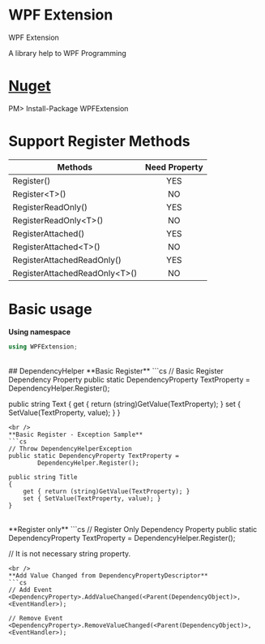 # WPF Extension
WPF Extension

A library help to WPF Programming

# [Nuget](https://www.nuget.org/packages/WPFExtension/)
PM> Install-Package WPFExtension

# Support Register Methods
| Methods                         | Need Property |
| ------------------------------- |:-------------:|
| Register()                      | YES           |
| Register\<T\>()                 | NO            |
| RegisterReadOnly()              | YES           |
| RegisterReadOnly\<T\>()         | NO            |
| RegisterAttached()              | YES           |
| RegisterAttached\<T\>()         | NO            |
| RegisterAttachedReadOnly()      | YES           |
| RegisterAttachedReadOnly\<T\>() | NO            |

# Basic usage

**Using namespace**
```cs
using WPFExtension;
```
<br />
## DependencyHelper
**Basic Register**
```cs
// Basic Register Dependency Property
public static DependencyProperty TextProperty =
        DependencyHelper.Register();
        
public string Text
{
    get { return (string)GetValue(TextProperty); }
    set { SetValue(TextProperty, value); }
}
```
<br />
**Basic Register - Exception Sample**
```cs
// Throw DependencyHelperException
public static DependencyProperty TextProperty =
        DependencyHelper.Register();
        
public string Title
{
    get { return (string)GetValue(TextProperty); }
    set { SetValue(TextProperty, value); }
}
```
<br />
**Register only**
```cs
// Register Only Dependency Property
public static DependencyProperty TextProperty =
        DependencyHelper.Register<string>();
        
// It is not necessary string property.
```
<br />
**Add Value Changed from DependencyPropertyDescriptor**
```cs
// Add Event
<DependencyProperty>.AddValueChanged(<Parent(DependencyObject)>, <EventHandler>);

// Remove Event
<DependencyProperty>.RemoveValueChanged(<Parent(DependencyObject)>, <EventHandler>);
```
